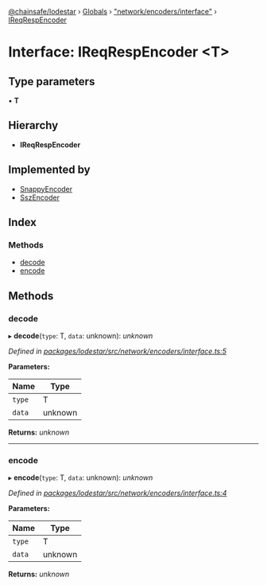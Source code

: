 [@chainsafe/lodestar](../README.md) › [Globals](../globals.md) › ["network/encoders/interface"](../modules/_network_encoders_interface_.md) › [IReqRespEncoder](_network_encoders_interface_.ireqrespencoder.md)

# Interface: IReqRespEncoder <**T**>

## Type parameters

▪ **T**

## Hierarchy

* **IReqRespEncoder**

## Implemented by

* [SnappyEncoder](../classes/_network_encoders_snappy_.snappyencoder.md)
* [SszEncoder](../classes/_network_encoders_ssz_.sszencoder.md)

## Index

### Methods

* [decode](_network_encoders_interface_.ireqrespencoder.md#decode)
* [encode](_network_encoders_interface_.ireqrespencoder.md#encode)

## Methods

###  decode

▸ **decode**(`type`: T, `data`: unknown): *unknown*

*Defined in [packages/lodestar/src/network/encoders/interface.ts:5](https://github.com/ChainSafe/lodestar/blob/2fb982b/packages/lodestar/src/network/encoders/interface.ts#L5)*

**Parameters:**

Name | Type |
------ | ------ |
`type` | T |
`data` | unknown |

**Returns:** *unknown*

___

###  encode

▸ **encode**(`type`: T, `data`: unknown): *unknown*

*Defined in [packages/lodestar/src/network/encoders/interface.ts:4](https://github.com/ChainSafe/lodestar/blob/2fb982b/packages/lodestar/src/network/encoders/interface.ts#L4)*

**Parameters:**

Name | Type |
------ | ------ |
`type` | T |
`data` | unknown |

**Returns:** *unknown*
